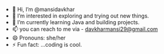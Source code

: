 - 👋 Hi, I’m @mansidavkhar
- 👀 I’m interested in exploring and trying out new things. 
- 🌱 I’m currently learning Java and building projects.
- 📫 you can reach to me via - davkharmansi29@gmail.com
- 😄 Pronouns: she/her
- ⚡ Fun fact: ...coding is cool.

<!---
mansidavkhar/mansidavkhar is a ✨ special ✨ repository because its `README.md` (this file) appears on your GitHub profile.
You can click the Preview link to take a look at your changes.
--->
